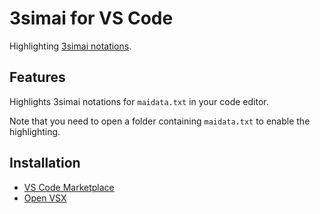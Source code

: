 # 3simai for VS Code

Highlighting [3simai notations](https://w.atwiki.jp/simai/pages/1003.html).

## Features

Highlights 3simai notations for `maidata.txt` in your code editor.

Note that you need to open a folder containing `maidata.txt` to enable the highlighting.

## Installation

- [VS Code Marketplace](https://marketplace.visualstudio.com/items?itemName=typed-sigterm.3simai)
- [Open VSX](https://open-vsx.org/extension/typed-sigterm/3simai)
